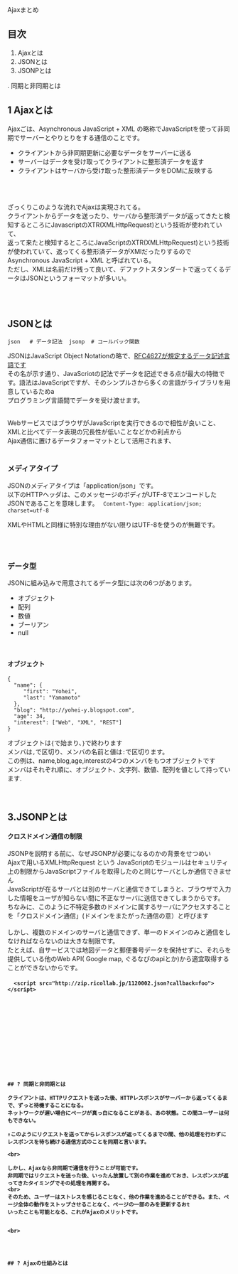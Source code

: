
Ajaxまとめ


## 目次


1. Ajaxとは
2. JSONとは
3. JSONPとは






. 同期と非同期とは 



## 1 Ajaxとは

Ajaxごは、Asynchronous JavaScript + XML の略称でJavaScriptを使って非同期でサーバーとやりとりをする通信のことです。<br>


* クライアントから非同期更新に必要なデータをサーバーに送る<br>
* サーバーはデータを受け取ってクライアントに整形済データを返す<br>
* クライアントはサーバから受け取った整形済データをDOMに反映する<br>
<br>
<br>

ざっくりこのような流れでAjaxは実現されてる。<br>
クライアントからデータを送ったり、サーバから整形済データが返ってきたと検知するところにJavascriptのXTR(XMLHttpRequest)という技術が使われていて、<br>
返って来たと検知するところにJavaScriptのXTR(XMLHttpRequest)という技術が使われていて、返ってくる整形済データがXMlだったりするので Asynchronous JavaScript + XML と呼ばれている。<br>
ただし、XMLは名前だけ残って良いて、デファクトスタンダートで返ってくるデータはJSONというフォーマットが多いい。

<br>
<br>

## JSONとは

`
json   # データ記法 
jsonp  # コールバック関数
`

JSONはJavaScript Object Notationの略で、<a href="http://pentan.info/doc/rfc/j4627.html">RFC4627が規定するデータ記述言語です</a><br>
その名が示す通り、JavaScriotの記法でデータを記述できる点が最大の特徴です。語法はJavaScriptですが、そのシンプルさから多くの言語がライブラリを用意しているためa<br>
プログラミング言語間でデータを受け渡せます。<br>

<br>
WebサービスではブラウザがJavaScriptを実行できるので相性が良いこと、XMLと比べてデータ表現の冗長性が低いことなどかの利点から<br>
Ajax通信に置けるデータフォーマットとして活用されます、

<br>
<br>


### メディアタイプ

JSONのメディアタイプは「application/json」です。<br>
以下のHTTPヘッダは、このメッセージのボディがUTF-8でエンコードしたJSONであることを意味します。
` Content-Type: application/json; charset=utf-8`

 XMLやHTMLと同様に特別な理由がない限りはUTF-8を使うのが無難です。
 
<br>
<br>
 
### データ型
 
 JSONに組み込みで用意されてるデータ型には次の6つがあります。<br>
 
 
 * オブジェクト
 * 配列
 * 数値
 * ブーリアン
 * null
 
<br>


#### オブジェクト
 
```
{
  "name": {
     "first": "Yohei",
     "last": "Yamamoto"
  },
  "blog": "http://yohei-y.blogspot.com",
  "age": 34,
  "interest": ["Web", "XML", "REST"]
}
```

オブジェクトは`{`で始まり、`}`で終わります<br>
メンバは`,`で区切り、メンバの名前と値は`:`で区切ります。<br>
この例は、name,blog,age,interestの4つのメンバをもつオブジェクトです<br>
メンバはそれぞれ順に、オブジェクト、文字列、数値、配列を値として持っています.



<br>


## 3.JSONPとは




#### クロスドメイン通信の制限

JSONPを説明する前に、なぜJSONPが必要になるのかの背景をせつめい<br>
Ajaxで用いるXMLHttpRequest という JavaScriptのモジュールはセキュリティ上の制限からJavaScriptファイルを取得したのと同じサーバとしか通信できません<br>
JavaScriptが在るサーバとは別のサーバと通信できてしまうと、ブラウザで入力した情報をユーザが知らない間に不正なサーバに送信できてしまうからです。<br>
ちなみに、このように不特定多数のドメインに属するサーバにアクセスすることを「クロスドメイン通信」(ドメインをまたがった通信の意）と呼びます<br>
<br>
しかし、複数のドメインのサーバと通信できず、単一のドメインのみと通信をしなければならないのは大きな制限です。<br>
たとえば、自サービスでは地図データと郵便番号データを保持せずに、それらを提供している他のWeb API( Google map, ぐるなびのapiとか)から適宜取得することができないからです。<br>


#### <script>要素による解決
 

XMLHttpRequestではクロスドメイン通信ができませんが、代替手段があります。<br>
HTMLの<script>要素を用いると、複数のサイトからJavaScriptファイルを読み込める
 
 
 ```
  <html xmlns="http://www.w3.org/1999/xhtml">
    <head>
      <script src="http://example.jp/map.js"></script>
      <script src="http://example.com/zip.js"></script>
      ...
    </head>
    ...
  </html>
 
 ```
<br>
<br>

上記の例では複数のドメイン（example.jpと example.com)からJavaScriptファイルを読み込んでいます。<br>
<script>要素は歴史的理由により通常はブラウザのセキュリティ制限を受けません<br>
<br>
 

#### コールバック関数を活用するJSONP 

<br>
JSONPは、ブラウザのこの性質を利用してクロスドメイン通信を実現する手法です。<br>
JSONPはオリジナルのJSONをクライアントが指定したコールバック関数名でラップしてドメインの異なるデータを取得する。<br>

<br>

JSONPをつかったクロスドメイン通信の概略を示します。<br>



```
<html xmlns="http://www.w3.org/1999/html">
  <head>
    <title>クロスドメイン通信の例</title>
  </head>
  
  <body>
    <script type="text/javascript">
      function foo(zip) {
         alert(zip["zipcode"]);
      }
      
      </script>
      <script src="http://zip.ricollab.jp/1120002.json?callback=foo"></script>
   </body>
 </html>

```













## ? 同期と非同期とは

クライアントは、HTTPリクエストを送った後、HTTPレスポンスがサーバーから返ってくるまで、ずっと待機することになる。
ネットワークが遅い場合にページが真っ白になることがある、あの状態。この間ユーザーは何もできない。

↑このようにリクエストを送ってからレスポンスが返ってくるまでの間、他の処理を行わずにレスポンスを待ち続ける通信方式のことを同期と言います。

<br>

しかし、Ajaxなら非同期で通信を行うことが可能です。
非同期ではリクエストを送った後、いったん放置して別の作業を進めておき、レスポンスが返ってきたタイミングでその処理を再開する。
<br>
そのため、ユーザーはストレスを感じることなく、他の作業を進めることができる。また、ページ全体の動作をストップさせることなく、ページの一部のみを更新するおt
いったことも可能となる、これがAjaxのメリットです。


<br>




## ? Ajaxの仕組みとは









